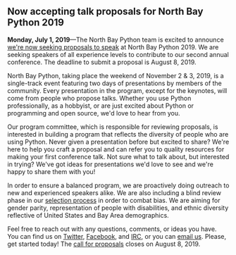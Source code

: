 ## Now accepting talk proposals for North Bay Python 2019

**Monday, July 1, 2019**&mdash;The North Bay Python team is excited to announce [we're now seeking proposals to speak](https://2019.northbaypython.org/program/call-for-proposals) at North Bay Python 2019. We are seeking speakers of all experience levels to contribute to our second annual conference. The deadline to submit a proposal is August 8, 2019.

North Bay Python, taking place the weekend of November 2 &amp; 3, 2019, is a single-track event featuring two days of presentations by members of the community. Every presentation in the program, except for the keynotes, will come from people who propose talks. Whether you use Python professionally, as a hobbyist, or are just excited about Python or programming and open source, we'd love to hear from you.

Our program committee, which is responsible for reviewing proposals, is interested in building a program that reflects the diversity of people who are using Python. Never given a presentation before but excited to share? We're here to help you craft a proposal and can refer you to quality resources for making your first conference talk. Not sure what to talk about, but interested in trying? We've got ideas for presentations we'd love to see and we're happy to share them with you!

In order to ensure a balanced program, we are proactively doing outreach to new and experienced speakers alike. We are also including a blind review phase in our [selection process](https://2019.northbaypython.org/program/selection-process) in order to combat bias. We are aiming for gender parity, representation of people with disabilities, and ethnic diversity reflective of United States and Bay Area demographics.

Feel free to reach out with any questions, comments, or ideas you have. You can find us on [Twitter](https://twitter.com/northbaypython), [Facebook](https://facebook.com/northbaypython), and [IRC](https://webchat.freenode.net/?channels=%23nbpy), or you can [email us](mailto:program@northbaypython.org). Please, get started today! The [call for proposals](https://2019.northbaypython.org/program/call-for-proposals) closes on August 8, 2019.